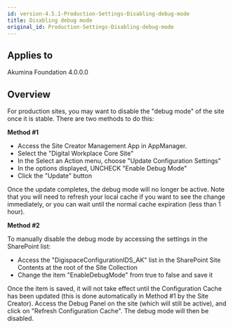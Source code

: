 ```yaml
---
id: version-4.5.1-Production-Settings-Disabling-debug-mode
title: Disabling debug mode
original_id: Production-Settings-Disabling-debug-mode
---
```


## Applies to
Akumina Foundation 4.0.0.0

## Overview
For production sites, you may want to disable the "debug mode" of the site once it is stable.  There are two methods to do this:

**Method #1**

* Access the Site Creator Management App in AppManager.
* Select the "Digital Workplace Core Site"
* In the Select an Action menu, choose "Update Configuration Settings"
* In the options displayed, UNCHECK "Enable Debug Mode"
* Click the "Update" button

Once the update completes, the debug mode will no longer be active.  Note that you will need to refresh your local cache if you want to see the change immediately, or you can wait until the normal cache expiration (less than 1 hour).

**Method #2**

To manually disable the debug mode by accessing the settings in the SharePoint list:
* Access the "DigispaceConfigurationIDS_AK" list in the SharePoint Site Contents at the root of the Site Collection
* Change the item "EnableDebugMode" from true to false and save it

Once the item is saved, it will not take effect until the Configuration Cache has been updated (this is done automatically in Method #1 by the Site Creator).  Access the Debug Panel on the site (which will still be active), and click on "Refresh Configuration Cache".  The debug mode will then be disabled.
